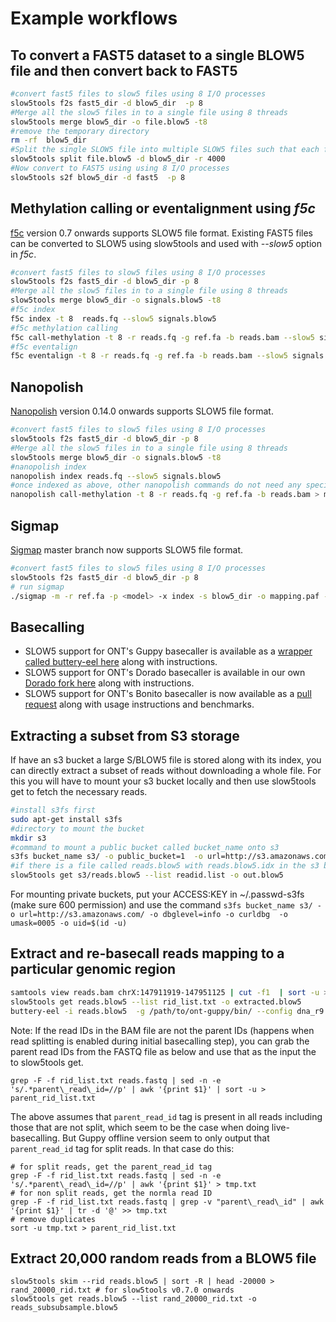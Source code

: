 # Example workflows

## To convert a FAST5 dataset to a single BLOW5 file and then convert back to FAST5

```bash
#convert fast5 files to slow5 files using 8 I/O processes
slow5tools f2s fast5_dir -d blow5_dir  -p 8
#Merge all the slow5 files in to a single file using 8 threads
slow5tools merge blow5_dir -o file.blow5 -t8
#remove the temporary directory
rm -rf  blow5_dir
#Split the single SLOW5 file into multiple SLOW5 files such that each file has 4000 reads
slow5tools split file.blow5 -d blow5_dir -r 4000
#Now convert to FAST5 using using 8 I/O processes
slow5tools s2f blow5_dir -d fast5  -p 8
```
## Methylation calling or eventalignment using *f5c*

[f5c](https://github.com/hasindu2008/f5c/) version 0.7 onwards supports SLOW5 file format. Existing FAST5 files can be converted to SLOW5 using slow5tools and used with *--slow5* option in *f5c*.

```bash
#convert fast5 files to slow5 files using 8 I/O processes
slow5tools f2s fast5_dir -d blow5_dir -p 8
#Merge all the slow5 files in to a single file using 8 threads
slow5tools merge blow5_dir -o signals.blow5 -t8
#f5c index
f5c index -t 8  reads.fq --slow5 signals.blow5
#f5c methylation calling
f5c call-methylation -t 8 -r reads.fq -g ref.fa -b reads.bam --slow5 signals.blow5 > meth.tsv
#f5c eventalign
f5c eventalign -t 8 -r reads.fq -g ref.fa -b reads.bam --slow5 signals.blow5 > meth.tsv
```

## Nanopolish

[Nanopolish](https://github.com/jts/nanopolish) version 0.14.0 onwards supports SLOW5 file format.

```bash
#convert fast5 files to slow5 files using 8 I/O processes
slow5tools f2s fast5_dir -d blow5_dir -p 8
#Merge all the slow5 files in to a single file using 8 threads
slow5tools merge blow5_dir -o signals.blow5 -t8
#nanopolish index
nanopolish index reads.fq --slow5 signals.blow5
#once indexed as above, other nanopolish commands do not need any special option. for insance for methylation calling:
nanopolish call-methylation -t 8 -r reads.fq -g ref.fa -b reads.bam > meth.tsv

```

##  Sigmap

[Sigmap](https://github.com/haowenz/sigmap) master branch now supports SLOW5 file format.

```bash
#convert fast5 files to slow5 files using 8 I/O processes
slow5tools f2s fast5_dir -d blow5_dir -p 8
# run sigmap
./sigmap -m -r ref.fa -p <model> -x index -s blow5_dir -o mapping.paf -t 8
```

## Basecalling

- SLOW5 support for ONT's Guppy basecaller is available as a [wrapper called buttery-eel here](https://github.com/Psy-Fer/buttery-eel) along with instructions.
- SLOW5 support for ONT's Dorado basecaller is available in our own [Dorado fork here](https://github.com/hiruna72/dorado/releases) along with instructions.
- SLOW5 support for ONT's Bonito basecaller is now available as a [pull request](https://github.com/nanoporetech/bonito/pull/252) along with usage instructions and benchmarks.

## Extracting a subset from S3 storage

If have an s3 bucket a large S/BLOW5 file is stored along with its index, you can directly extract a subset of reads without downloading a whole file. For this you will have to mount your s3 bucket locally and then use slow5tools get to fetch the necessary reads.

```bash
#install s3fs first
sudo apt-get install s3fs
#directory to mount the bucket
mkdir s3
#command to mount a public bucket called bucket_name onto s3
s3fs bucket_name s3/ -o public_bucket=1  -o url=http://s3.amazonaws.com/ -o dbglevel=info -o curldbg -o umask=0005 -o  uid=$(id -u)
#if there is a file called reads.blow5 with reads.blow5.idx in the s3 bucket, you can specify a list of read ids to slow5tools get
slow5tools get s3/reads.blow5 --list readid.list -o out.blow5
```

For mounting private buckets, put your ACCESS:KEY in ~/.passwd-s3fs (make sure 600 permission) and use the command `s3fs bucket_name s3/ -o url=http://s3.amazonaws.com/ -o dbglevel=info -o curldbg  -o umask=0005 -o uid=$(id -u)`

## Extract and re-basecall reads mapping to a particular genomic region

```bash
samtools view reads.bam chrX:147911919-147951125 | cut -f1  | sort -u > rid_list.txt
slow5tools get reads.blow5 --list rid_list.txt -o extracted.blow5
buttery-eel -i reads.blow5  -g /path/to/ont-guppy/bin/ --config dna_r9.4.1_450bps_sup.cfg --device 'cuda:all' -o extracted_sup.fastq #see https://github.com/Psy-Fer/buttery-eel/ for butter-eel options
```

Note: If the read IDs in the BAM file are not the parent IDs (happens when read splitting is enabled during initial basecalling step), you can grab the parent read IDs from the FASTQ file as below and use that as the input the to slow5tools get.
```
grep -F -f rid_list.txt reads.fastq | sed -n -e 's/.*parent\_read\_id=//p' | awk '{print $1}' | sort -u > parent_rid_list.txt
```
The above assumes that `parent_read_id` tag is present in all reads including those that are not split, which seem to be the case when doing live-basecalling. But Guppy offline version seem to only output that `parent_read_id` tag for split reads. In that case do this:
```
# for split reads, get the parent_read_id tag
grep -F -f rid_list.txt reads.fastq | sed -n -e 's/.*parent\_read\_id=//p' | awk '{print $1}' > tmp.txt
# for non split reads, get the normla read ID
grep -F -f rid_list.txt reads.fastq | grep -v "parent\_read\_id" | awk '{print $1}' | tr -d '@' >> tmp.txt
# remove duplicates
sort -u tmp.txt > parent_rid_list.txt
```

## Extract 20,000 random reads from a BLOW5 file

```
slow5tools skim --rid reads.blow5 | sort -R | head -20000 > rand_20000_rid.txt # for slow5tools v0.7.0 onwards
slow5tools get reads.blow5 --list rand_20000_rid.txt -o reads_subsubsample.blow5 
```
